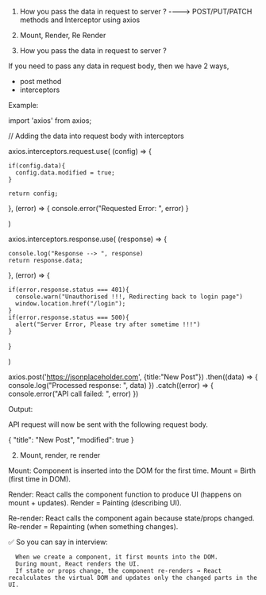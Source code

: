 

1. How you pass the data in request to server ? ---->   POST/PUT/PATCH methods and Interceptor using axios
2. Mount, Render, Re Render








1. How you pass the data in request to server ?

If you need to pass any data in request body, then we have 2 ways,
  - post method
  - interceptors


Example:


import 'axios' from axios;

// Adding the data into request body with interceptors

axios.interceptors.request.use(
  (config) => {

    if(config.data){
      config.data.modified = true;
    }

    return config;
  },
  (error) => {
    console.error("Requested Error: ", error)
  }

)

axios.interceptors.response.use(
  (response) => {

    console.log("Response --> ", response)
    return response.data;
  },
  (error) => {

    if(error.response.status === 401){
      console.warn("Unauthorised !!!, Redirecting back to login page")
      window.location.href("/login");
    }
    if(error.response.status === 500){
      alert("Server Error, Please try after sometime !!!")
    }
  }

)

axios.post('https://jsonplaceholder.com', {title:"New Post"})
.then((data) => {
  console.log("Processed response: ", data)
})
.catch((error) => {
  console.error("API call failed: ", error)
})



Output:

API request will now be sent with the following request body.

{
  "title": "New Post",
  "modified": true
}






2. Mount, render, re render


Mount:
  Component is inserted into the DOM for the first time.
  Mount = Birth (first time in DOM).

Render:
  React calls the component function to produce UI (happens on mount + updates).
  Render = Painting (describing UI).

Re-render:
  React calls the component again because state/props changed.
  Re-render = Repainting (when something changes).


  ✅ So you can say in interview:

      When we create a component, it first mounts into the DOM.
      During mount, React renders the UI.
      If state or props change, the component re-renders → React recalculates the virtual DOM and updates only the changed parts in the UI.



